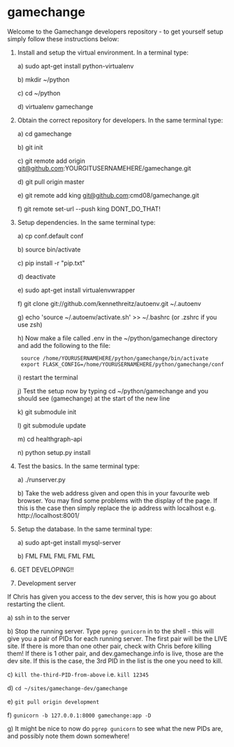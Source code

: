 gamechange
==========

Welcome to the Gamechange developers repository - to get yourself setup simply follow these instructions below:

1) Install and setup the virtual environment. In a terminal type:
	
	a) sudo apt-get install python-virtualenv

	b) mkdir ~/python

	c) cd ~/python

	d) virtualenv gamechange

2) Obtain the correct repository for developers. In the same terminal type:
	
	a) cd gamechange

	b) git init

	c) git remote add origin git@github.com:YOURGITUSERNAMEHERE/gamechange.git

	d) git pull origin master

	e) git remote add king git@github.com:cmd08/gamechange.git

	f) git remote set-url --push king DONT_DO_THAT!

3) Setup dependencies. In the same terminal type:
	
	a) cp conf.default conf

	b) source bin/activate

	c) pip install -r "pip.txt"

	d) deactivate

	e) sudo apt-get install virtualenvwrapper

	f) git clone git://github.com/kennethreitz/autoenv.git ~/.autoenv

	g) echo 'source ~/.autoenv/activate.sh' >> ~/.bashrc (or .zshrc if you use zsh)

	h) Now make a file called .env in the ~/python/gamechange directory and add the following to the file:

		source /home/YOURUSERNAMEHERE/python/gamechange/bin/activate
		export FLASK_CONFIG=/home/YOURUSERNAMEHERE/python/gamechange/conf

	i) restart the terminal

	j) Test the setup now by typing cd ~/python/gamechange and you should see (gamechange) at the start of the new line

	k) git submodule init

	l) git submodule update

	m) cd healthgraph-api

	n) python setup.py install

4) Test the basics. In the same terminal type:

	a) ./runserver.py

	b) Take the web address given and open this in your favourite web browser. You may find some problems with the display of the page. If this is the case then simply replace the ip address with localhost e.g. http://localhost:8001/

5) Setup the database. In the same terminal type:
	
	a) sudo apt-get install mysql-server

	b) FML FML FML FML FML

6) GET DEVELOPING!!

7) Development server

If Chris has given you access to the dev server, this is how you go about restarting the client.

a) ssh in to the server

b) Stop the running server. Type ```pgrep gunicorn``` in to the shell - this will give you a pair of PIDs for each running server. The first pair will be the LIVE site. If there is more than one other pair, check with Chris before killing them! If there is 1 other pair, and dev.gamechange.info is live, those are the dev site. If this is the case, the 3rd PID in the list is the one you need to kill.

c) ```kill the-third-PID-from-above``` i.e. ```kill 12345```

d) ```cd ~/sites/gamechange-dev/gamechange```

e) ```git pull origin development```

f) ```gunicorn -b 127.0.0.1:8000 gamechange:app -D```

g) It might be nice to now do ```pgrep gunicorn``` to see what the new PIDs are, and possibly note them down somewhere!

